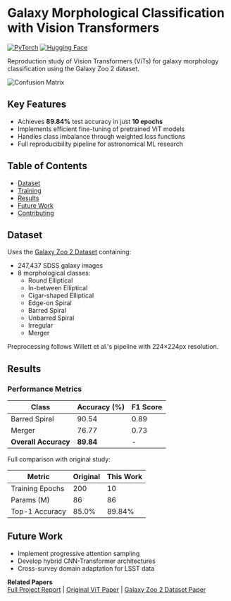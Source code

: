 # Galaxy Morphological Classification with Vision Transformers

[![PyTorch](https://img.shields.io/badge/PyTorch-%23EE4C2C.svg?logo=PyTorch&logoColor=white)](https://pytorch.org/)
[![Hugging Face](https://img.shields.io/badge/Hugging%20Face-%23FFD21F.svg?logo=huggingface&logoColor=black)](https://huggingface.co/)

Reproduction study of Vision Transformers (ViTs) for galaxy morphology classification using the Galaxy Zoo 2 dataset.

![Confusion Matrix](ouputs/__results__files/__results___15_1.png)

## Key Features
- Achieves **89.84%** test accuracy in just **10 epochs**
- Implements efficient fine-tuning of pretrained ViT models
- Handles class imbalance through weighted loss functions
- Full reproducibility pipeline for astronomical ML research

## Table of Contents
- [Dataset](#dataset)
- [Training](#training)
- [Results](#results)
- [Future Work](#future-work)
- [Contributing](#contributing)

## Dataset

Uses the [Galaxy Zoo 2 Dataset](https://data.galaxyzoo.org/) containing:
- 247,437 SDSS galaxy images
- 8 morphological classes:
  - Round Elliptical
  - In-between Elliptical
  - Cigar-shaped Elliptical  
  - Edge-on Spiral
  - Barred Spiral
  - Unbarred Spiral
  - Irregular
  - Merger

Preprocessing follows Willett et al.'s pipeline with 224×224px resolution.

## Results

### Performance Metrics

| Class                | Accuracy (%) | F1 Score |
|----------------------|--------------|----------|
| Barred Spiral        | 90.54        | 0.89     |
| Merger               | 76.77        | 0.73     |
| **Overall Accuracy** | **89.84**    | -        |

Full comparison with original study:

| Metric         | Original | This Work |
|----------------|----------|-----------|
| Training Epochs| 200      | 10        |
| Params (M)     | 86       | 86        |
| Top-1 Accuracy | 85.0%    | 89.84%    |

## Future Work
- Implement progressive attention sampling
- Develop hybrid CNN-Transformer architectures
- Cross-survey domain adaptation for LSST data 

**Related Papers**  
[Full Project Report](report.pdf) | [Original ViT Paper](https://arxiv.org/abs/2010.11929) | [Galaxy Zoo 2 Dataset Paper](https://arxiv.org/abs/1308.3496)
